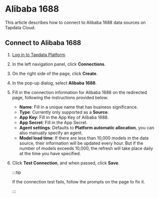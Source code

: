 # Alibaba 1688

This article describes how to connect to Alibaba 1688 data sources on Tapdata Cloud.

## Connect to Alibaba 1688

1. [Log in to Tapdata Platform](../../user-guide/log-in.md).

2. In the left navigation panel, click **Connections**.

3. On the right side of the page, click **Create**.

4. In the pop-up dialog, select **Alibaba 1688**.

5. Fill in the connection information for Alibaba 1688 on the redirected page, following the instructions provided below.

    * **Name**: Fill in a unique name that has business significance.
    * **Type**: Currently only supported as a **Source**.
    * **App Key**: Fill in the App Key of Alibaba 1688.
    * **App Secret**: Fill in the App Secret.
    * **Agent settings**: Defaults to **Platform automatic allocation**, you can also manually specify an agent.
    * **Model load time**: If there are less than 10,000 models in the data source, their information will be updated every hour. But if the number of models exceeds 10,000, the refresh will take place daily at the time you have specified.

6. Click **Test Connection**, and when passed, click **Save**.

   :::tip

   If the connection test fails, follow the prompts on the page to fix it.

   :::
